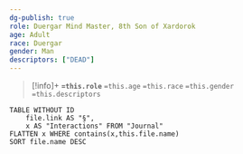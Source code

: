 ```yaml
---
dg-publish: true
role: Duergar Mind Master, 8th Son of Xardorok
age: Adult
race: Duergar
gender: Man
descriptors: ["DEAD"]
---
```


> [!info]+
> **`=this.role`**
> `=this.age` `=this.race` `=this.gender`
> `=this.descriptors`

```dataview
TABLE WITHOUT ID
	file.link AS "§", 
	x AS "Interactions" FROM "Journal"
FLATTEN x WHERE contains(x,this.file.name) 
SORT file.name DESC
```